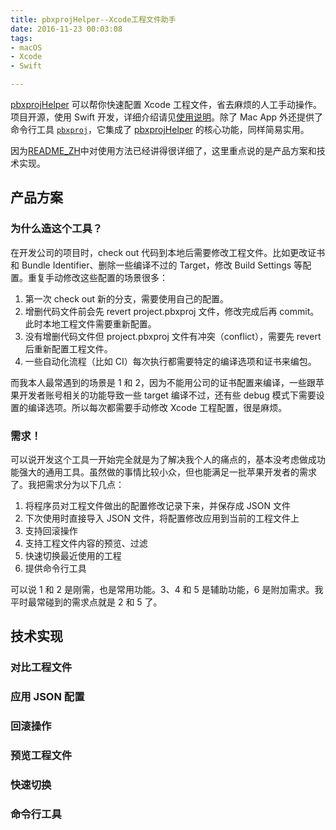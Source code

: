 ```yaml
---
title: pbxprojHelper--Xcode工程文件助手
date: 2016-11-23 00:03:08
tags:
- macOS
- Xcode
- Swift

---
```


[pbxprojHelper](https://github.com/yulingtianxia/pbxprojHelper) 可以帮你快速配置 Xcode 工程文件，省去麻烦的人工手动操作。项目开源，使用 Swift 开发，详细介绍请见[使用说明](https://github.com/yulingtianxia/pbxprojHelper/blob/master/Documentation/README_ZH.md)。除了 Mac App 外还提供了命令行工具 [`pbxproj`](https://github.com/yulingtianxia/pbxprojHelper/releases/download/1.1.3/pbxproj)，它集成了 [pbxprojHelper](https://github.com/yulingtianxia/pbxprojHelper) 的核心功能，同样简易实用。

<!--more-->

因为[README_ZH](https://github.com/yulingtianxia/pbxprojHelper/blob/master/Documentation/README_ZH.md)中对使用方法已经讲得很详细了，这里重点说的是产品方案和技术实现。

## 产品方案

### 为什么造这个工具？

在开发公司的项目时，check out 代码到本地后需要修改工程文件。比如更改证书和 Bundle Identifier、删除一些编译不过的 Target，修改 Build Settings 等配置。重复手动修改这些配置的场景很多：

1. 第一次 check out 新的分支，需要使用自己的配置。
2. 增删代码文件前会先 revert project.pbxproj 文件，修改完成后再 commit。此时本地工程文件需要重新配置。
3. 没有增删代码文件但 project.pbxproj 文件有冲突（conflict），需要先 revert 后重新配置工程文件。
4. 一些自动化流程（比如 CI）每次执行都需要特定的编译选项和证书来编包。

而我本人最常遇到的场景是 1 和 2，因为不能用公司的证书配置来编译，一些跟苹果开发者账号相关的功能导致一些 target 编译不过，还有些 debug 模式下需要设置的编译选项。所以每次都需要手动修改 Xcode 工程配置，很是麻烦。

### 需求！

可以说开发这个工具一开始完全就是为了解决我个人的痛点的，基本没考虑做成功能强大的通用工具。虽然做的事情比较小众，但也能满足一批苹果开发者的需求了。我把需求分为以下几点：

1. 将程序员对工程文件做出的配置修改记录下来，并保存成 JSON 文件
2. 下次使用时直接导入 JSON 文件，将配置修改应用到当前的工程文件上
3. 支持回滚操作
4. 支持工程文件内容的预览、过滤
5. 快速切换最近使用的工程
6. 提供命令行工具

可以说 1 和 2 是刚需，也是常用功能。3、4 和 5 是辅助功能，6 是附加需求。我平时最常碰到的需求点就是 2 和 5 了。

## 技术实现

### 对比工程文件

### 应用 JSON 配置

### 回滚操作

### 预览工程文件

### 快速切换

### 命令行工具